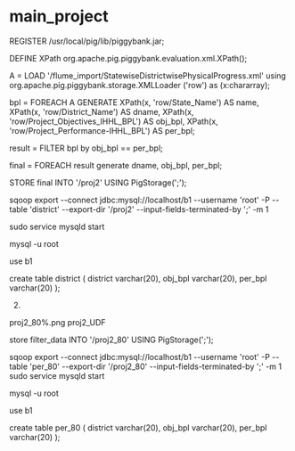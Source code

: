 # main_project
REGISTER /usr/local/pig/lib/piggybank.jar;

DEFINE XPath org.apache.pig.piggybank.evaluation.xml.XPath();

A = LOAD '/flume_import/StatewiseDistrictwisePhysicalProgress.xml' using org.apache.pig.piggybank.storage.XMLLoader
('row') as (x:chararray);

 bpl = FOREACH A GENERATE XPath(x, 'row/State_Name') AS name, XPath(x, 'row/District_Name') AS dname, XPath(x, 'row/Project_Objectives_IHHL_BPL') AS obj_bpl,  XPath(x, 'row/Project_Performance-IHHL_BPL') AS per_bpl;


result =  FILTER bpl by obj_bpl == per_bpl;

final = FOREACH result generate dname, obj_bpl, per_bpl; 
																																					

STORE final INTO '/proj2' USING PigStorage(';');

sqoop export --connect jdbc:mysql://localhost/b1 --username 'root' -P --table 'district' --export-dir '/proj2' --input-fields-terminated-by ';' -m 1

sudo service mysqld start

mysql -u root

use b1

create table district ( district varchar(20), obj_bpl varchar(20), per_bpl varchar(20) );



2)


proj2_80%.png
proj2_UDF

store filter_data INTO '/proj2_80' USING PigStorage(';');

sqoop export --connect jdbc:mysql://localhost/b1 --username 'root' -P --table 'per_80' --export-dir '/proj2_80' --input-fields-terminated-by ';' -m 1
sudo service mysqld start

mysql -u root

use b1

create table per_80 ( district varchar(20), obj_bpl varchar(20), per_bpl varchar(20) );
